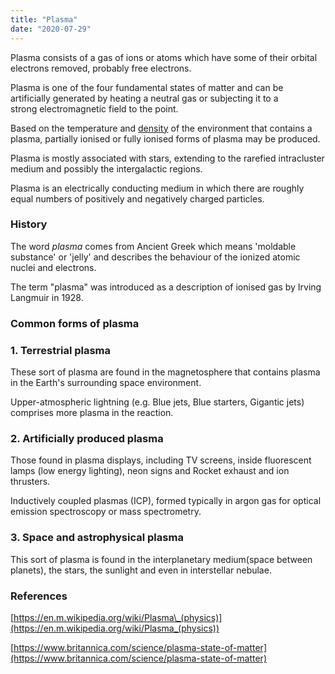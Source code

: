 ```yaml
---
title: "Plasma"
date: "2020-07-29"
---
```


Plasma consists of a gas of ions or atoms which have some of their orbital electrons removed, probably free electrons.

Plasma is one of the four fundamental states of matter and can be artificially generated by heating a neutral gas or subjecting it to a strong electromagnetic field to the point.

Based on the temperature and [density](https://chemistdictionary.com/density/) of the environment that contains a plasma, partially ionised or fully ionised forms of plasma may be produced.

Plasma is mostly associated with stars, extending to the rarefied intracluster medium and possibly the intergalactic regions.

Plasma is an electrically conducting medium in which there are roughly equal numbers of positively and negatively charged particles.

### History

The word _plasma_ comes from Ancient Greek which means 'moldable substance' or 'jelly' and describes the behaviour of the ionized atomic nuclei and electrons.

The term "plasma" was introduced as a description of ionised gas by Irving Langmuir in 1928.

### Common forms of plasma

### 1\. Terrestrial plasma

These sort of plasma are found in the magnetosphere that contains plasma in the Earth's surrounding space environment.

Upper-atmospheric lightning (e.g. Blue jets, Blue starters, Gigantic jets) comprises more plasma in the reaction.

### 2\. Artificially produced plasma

Those found in plasma displays, including TV screens, inside fluorescent lamps (low energy lighting), neon signs and Rocket exhaust and ion thrusters.

Inductively coupled plasmas (ICP), formed typically in argon gas for optical emission spectroscopy or mass spectrometry.

### 3\. Space and astrophysical plasma

This sort of plasma is found in the interplanetary medium(space between planets), the stars, the sunlight and even in interstellar nebulae.

### References

[https://en.m.wikipedia.org/wiki/Plasma\_(physics)](https://en.m.wikipedia.org/wiki/Plasma_(physics))

[https://www.britannica.com/science/plasma-state-of-matter](https://www.britannica.com/science/plasma-state-of-matter)
